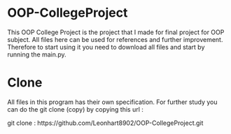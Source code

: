 # OOP-CollegeProject
This OOP College Project is the project that I made for final project for OOP subject.
All files here can be used for references and further improvement.
Therefore to start using it you need to download all files and start by running the main.py.

<h1> Clone </h1>
<p>
All files in this program has their own specification. For further study you can do the git clone (copy) by copying this url :
</p>
<p>
git clone : https://github.com/Leonhart8902/OOP-CollegeProject.git
</p>

